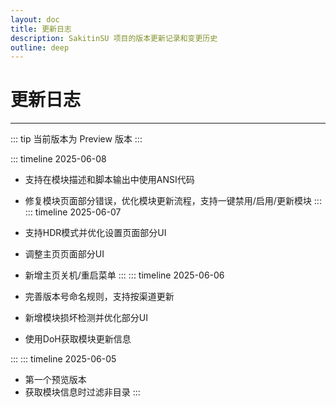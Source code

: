 ```yaml
---
layout: doc
title: 更新日志
description: SakitinSU 项目的版本更新记录和变更历史
outline: deep
---
```


# 更新日志

---

::: tip
当前版本为 Preview 版本
:::

::: timeline 2025-06-08 <Badge type="warning" text="V 0.1.5 " />

- 支持在模块描述和脚本输出中使用ANSI代码
- 修复模块页面部分错误，优化模块更新流程，支持一键禁用/启用/更新模块
  :::
  ::: timeline 2025-06-07 <Badge type="warning" text="V 0.1.4" />

- 支持HDR模式并优化设置页面部分UI
- 调整主页页面部分UI
- 新增主页关机/重启菜单
  :::
  ::: timeline 2025-06-06 <Badge type="warning" text="V 0.1.3" />
- 完善版本号命名规则，支持按渠道更新
- 新增模块损坏检测并优化部分UI
- 使用DoH获取模块更新信息

:::
::: timeline 2025-06-05 <Badge type="warning" text="V 0.1.0" />

- 第一个预览版本
- 获取模块信息时过滤非目录
  :::
